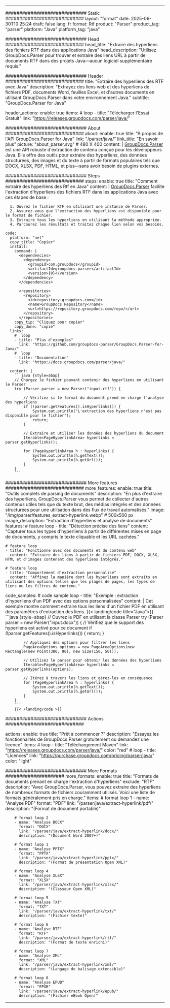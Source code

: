 


---
############################# Static ############################
layout: "format"
date:  2025-06-30T10:25:24
draft: false
lang: fr
format: Rtf
product: "Parser"
product_tag: "parser"
platform: "Java"
platform_tag: "java"

############################# Head ############################
head_title: "Extraire des hyperliens des fichiers RTF dans des applications Java"
head_description: "Utilisez GroupDocs.Parser pour trouver et extraire des liens URL à partir de documents RTF dans des projets Java—aucun logiciel supplémentaire requis."

############################# Header ############################
title: "Extraire des hyperliens des RTF avec Java" 
description: "Extrayez des liens web et des hyperliens de fichiers PDF, documents Word, feuilles Excel, et d'autres documents en utilisant GroupDocs.Parser dans votre environnement Java."
subtitle: "GroupDocs.Parser for Java" 

header_actions:
  enable: true
  items:
    #  loop
    - title: "Télécharger l'Essai Gratuit"
      link: "https://releases.groupdocs.com/parser/java/"
      
############################# About ############################
about:
    enable: true
    title: "À propos de l'API GroupDocs.Parser for Java"
    link: "/parser/java/"
    link_title: "En savoir plus"
    picture: "about_parser.svg" # 480 X 400
    content: |
       [GroupDocs.Parser](/parser/java/) est une API robuste d'extraction de contenu conçue pour les développeurs Java. Elle offre des outils pour extraire des hyperliens, des données structurées, des images et du texte à partir de formats populaires tels que DOCX, XLSX, PDF, HTML, et plus—sans avoir besoin de plugins externes.

############################# Steps ############################
steps:
    enable: true
    title: "Comment extraire des hyperliens des Rtf en Java"
    content: |
      [GroupDocs.Parser](/parser/java/) facilite l'extraction d'hyperliens des fichiers RTF dans les applications Java avec ces étapes de base :
      
      1. Ouvrez le fichier RTF en utilisant une instance de Parser.
      2. Assurez-vous que l'extraction des hyperliens est disponible pour le format de fichier.
      3. Extraire tous les hyperliens en utilisant la méthode appropriée.
      4. Parcourez les résultats et traitez chaque lien selon vos besoins.
   
    code:
      platform: "net"
      copy_title: "Copier"
      install:
        command: |
          <dependencies>
            <dependency>
              <groupId>com.groupdocs</groupId>
              <artifactId>groupdocs-parser</artifactId>
              <version>{0}</version>
            </dependency>
          </dependencies>

          <repositories>
            <repository>
              <id>repository.groupdocs.com</id>
              <name>GroupDocs Repository</name>
              <url>https://repository.groupdocs.com/repo/</url>
            </repository>
          </repositories>
        copy_tip: "Cliquez pour copier"
        copy_done: "copié"
      links:
        #  loop
        - title: "Plus d'exemples"
          link: "https://github.com/groupdocs-parser/GroupDocs.Parser-for-Java/"
        #  loop
        - title: "Documentation"
          link: "https://docs.groupdocs.com/parser/java/"
          
      content: |
        ```java {style=abap}
        // Chargez le fichier pouvant contenir des hyperliens en utilisant le Parser
        try (Parser parser = new Parser("input.rtf")) {

            // Vérifiez si le format du document prend en charge l'analyse des hyperliens
            if (!parser.getFeatures().isHyperlinks()) {
                System.out.println("L'extraction des hyperliens n'est pas disponible pour le fichier");
                return;
            }

            // Extraire et utiliser les données des hyperliens du document
            Iterable<PageHyperlinkArea> hyperlinks = parser.getHyperlinks();

            for (PageHyperlinkArea h : hyperlinks) {
                System.out.println(h.getText());
                System.out.println(h.getUrl());
            }
        }
        ```            

############################# More features ############################
more_features:
  enable: true
  title: "Outils complets de parsing de documents"
  description: "En plus d'extraire des hyperliens, GroupDocs.Parser vous permet de collecter d'autres contenus utiles tels que du texte brut, des médias intégrés et des données structurées pour une utilisation dans des flux de travail automatisés."
  image: "/img/parser/features_extract-hyperlink.webp" # 500x500 px
  image_description: "Extraction d'hyperliens et analyse de documents"
  features:
    # feature loop
    - title: "Détection précise des liens"
      content: "Capturer tous les types d'hyperliens à partir de différentes mises en page de documents, y compris le texte cliquable et les URL cachées."

    # feature loop
    - title: "Fonctionne avec des documents et du contenu web"
      content: "Extraire des liens à partir de fichiers PDF, DOCX, XLSX, HTML et d'images contenant des hyperliens intégrés."

    # feature loop
    - title: "Comportement d'extraction personnalisé"
      content: "Affinez la manière dont les hyperliens sont extraits en utilisant des options telles que les plages de pages, les types de liens ou les filtres de contenu."
      
  code_samples:
    # code sample loop
    - title: "Exemple : extraction d'hyperliens d'un PDF avec des options personnalisées"
      content: |
        Cet exemple montre comment extraire tous les liens d'un fichier PDF en utilisant des paramètres d'extraction des liens.
        {{< landing/code title="Java">}}
        ```java {style=abap}
        //  Ouvrez le PDF en utilisant la classe Parser
        try (Parser parser = new Parser("input.docx"))
        {
            // Vérifiez que le support des hyperliens est activé pour ce document
            if (!parser.getFeatures().isHyperlinks()) {
                return;
            }

            // Appliquez des options pour filtrer les liens
            PageAreaOptions options = new PageAreaOptions(new Rectangle(new Point(380, 90), new Size(150, 50)));

            // Utilisez le parser pour obtenir les données des hyperliens
            Iterable<PageHyperlinkArea> hyperlinks = parser.getHyperlinks(options);

            // Itérez à travers les liens et gérez-les en conséquence
            for (PageHyperlinkArea h : hyperlinks) {
                System.out.println(h.getText());
                System.out.println(h.getUrl());
            }
        }
        ```
        {{< /landing/code >}}


############################# Actions ############################

actions:
  enable: true
  title: "Prêt à commencer ?"
  description: "Essayez les fonctionnalités de GroupDocs.Parser gratuitement ou demandez une licence"
  items:
    #  loop
    - title: "Téléchargement Maven"
      link: "https://releases.groupdocs.com/parser/java/"
      color: "red"
        #  loop
    - title: "Licences"
      link: "https://purchase.groupdocs.com/pricing/parser/java/"
      color: "light"


############################# More Formats #####################
more_formats:
    enable: true
    title: "Formats de documents prenant en charge l'extraction d'hyperliens"
    exclude: "RTF"
    description: "Avec GroupDocs.Parser, vous pouvez extraire des hyperliens de nombreux formats de fichiers couramment utilisés. Voici une liste de formats généralement pris en charge."
    items: 
        # format loop 1
        - name: "Analyse PDF"
          format: "PDF"
          link: "/parser/java/extract-hyperlink/pdf/"
          description: "(Format de document portable)"
          
        # format loop 2
        - name: "Analyse DOCX"
          format: "DOCX"
          link: "/parser/java/extract-hyperlink/docx/"
          description: "(Document Word 2007+)"
          
        # format loop 3
        - name: "Analyse PPTX"
          format: "PPTX"
          link: "/parser/java/extract-hyperlink/pptx/"
          description: "(Format de présentation Open XML)"
          
        # format loop 4
        - name: "Analyse XLSX"
          format: "XLSX"
          link: "/parser/java/extract-hyperlink/xlsx/"
          description: "(Classeur Open XML)"
          
        # format loop 5
        - name: "Analyse TXT"
          format: "TXT"
          link: "/parser/java/extract-hyperlink/txt/"
          description: "(Fichier texte)"
          
        # format loop 6
        - name: "Analyse RTF"
          format: "RTF"
          link: "/parser/java/extract-hyperlink/rtf/"
          description: "(Format de texte enrichi)"
          
        # format loop 7
        - name: "Analyse XML"
          format: "XML"
          link: "/parser/java/extract-hyperlink/xml/"
          description: "(Langage de balisage extensible)"
          
        # format loop 8
        - name: "Analyse EPUB"
          format: "EPUB"
          link: "/parser/java/extract-hyperlink/epub/"
          description: "(Fichier eBook Open)"
         
          

---